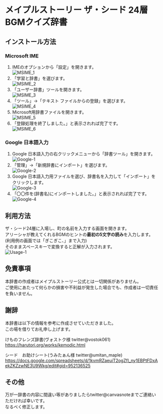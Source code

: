 # メイプルストーリー ザ・シード 24層 BGMクイズ辞書
## インストール方法
### Microsoft IME
1. IMEのオプションから「設定」を開きます。  
![MSIME_1](tutorial_img/MSIME-1.png)
2. 「学習と辞書」を選びます。  
![MSIME_2](tutorial_img/MSIME-2.png)
3. 「ユーザー辞書」ツールを開きます。  
![MSIME_3](tutorial_img/MSIME-3.png)
4. 「ツール」→「テキスト ファイルからの登録」を選びます。  
![MSIME_4](tutorial_img/MSIME-4.png)
5. Microsoft用辞書ファイルを開きます。  
![MSIME_5](tutorial_img/MSIME-5.png)
6. 「登録処理を終了しました。」と表示されれば完了です。  
![MSIME_6](tutorial_img/MSIME-6.png)

### Google 日本語入力
1. Google 日本語入力の右クリックメニューから「辞書ツール」を開きます。  
![Google-1](tutorial_img/Google-1.png)
2. 「管理」→「新規辞書にインポート」を選びます。  
![Google-2](tutorial_img/Google-2.png)
3. Google 日本語入力用ファイルを選び、辞書名を入力して「インポート」をクリックします。  
![Google-3](tutorial_img/Google-3.png)
4. 「〇〇件を(辞書名)にインポートしました。」と表示されれば完了です。  
![Google-4](tutorial_img/Google-4.png)

## 利用方法
ザ・シード24層に入場し、町の名前を入力する画面を開きます。  
アリーシャが教えてくれるBGMのヒントの**最初の5文字の読み**を入力します。  
(利用例の画面では「ぎこぎこ、」まで入力)  
そのままスペースキーで変換すると正解が入力されます。  
![Usage-1](tutorial_img/Usage-1.png)

## 免責事項
本辞書の作成者はメイプルストーリー公式とは一切関係がありません。  
ご使用にあたって何らかの損害や不利益が発生した場合でも、作成者は一切責任を負いません。  

## 謝辞
本辞書は以下の情報を参考に作成させていただきました。  
この場を借りてお礼申し上げます。  

けものフレンズ辞書(ヴォストク様 twitter@vostok061)  
https://harutori.org/works/kemodic.html  

シード　お助けシート(うみたぁん様 twitter@umitan_maple)  
https://docs.google.com/spreadsheets/d/1kvmRZaeuiT2ogZfI_ny1EBPtFDxAekZKZzwNE3U9Wkg/edit#gid=952136525

## その他
万が一辞書の内容に間違い等がありましたらtwitter@canvasnoteまでご連絡いただければ幸いです。  
なるべく修正します。  
